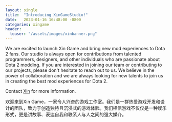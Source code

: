 ```yaml
---
layout: single
title:  "Introducing XinGameStudio!"
date:   2023-01-16 16:48:00 -0800
categories: xingame
header: 
  teaser: "/assets/images/xinbanner.png"
---
```

We are excited to launch Xin Game and bring new mod experiences to Dota 2 fans. Our studio is always open for contributions from talented programmers, designers, and other individuals who are passionate about Dota 2 modding. If you are interested in joining our team or contributing to our projects, please don't hesitate to reach out to us. We believe in the power of collaboration and we are always looking for new talents to join us in creating the best mod experiences for Dota 2.

Contact [Xin][xin-email] for more information.

 [xin-email]: [xingamestudio@outlook.com]

欢迎来到Xin Game，一家令人兴奋的游戏工作室。我们是一群热爱游戏开发和设计的团队，致力于创造独特且沉浸式的游戏体验。我们相信游戏不仅仅是一种娱乐形式，更是讲故事、表达自我和联系人与人之间的强大媒介。